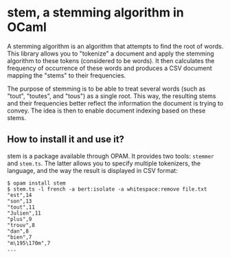 # stem, a stemming algorithm in OCaml

A stemming algorithm is an algorithm that attempts to find the root of words.
This library allows you to "tokenize" a document and apply the stemming
algorithm to these tokens (considered to be words). It then calculates the
frequency of occurrence of these words and produces a CSV document mapping the
"stems" to their frequencies.

The purpose of stemming is to be able to treat several words (such as "tout",
"toutes", and "tous") as a single root. This way, the resulting stems and their
frequencies better reflect the information the document is trying to convey.
The idea is then to enable document indexing based on these stems.

## How to install it and use it?

stem is a package available through OPAM. It provides two tools: `stemmer` and
`stem.ts`. The latter allows you to specify multiple tokenizers, the language,
and the way the result is displayed in CSV format:

```shell
$ opam install stem
$ stem.ts -l french -a bert:isolate -a whitespace:remove file.txt
"est",14                             
"son",13
"tout",11
"Julien",11
"plus",9
"trouv",8
"dan",8
"bien",7
"m\195\170m",7
...
```
